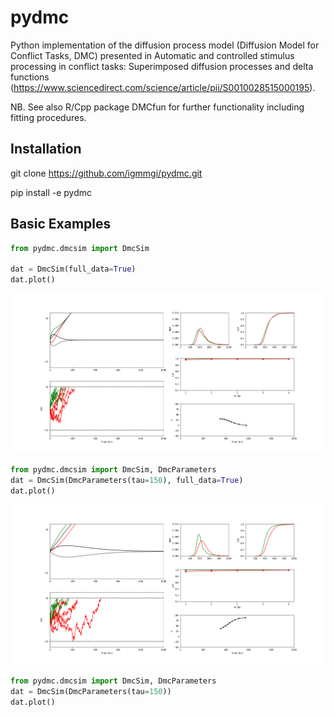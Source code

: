 # pydmc
Python implementation of the diffusion process model (Diffusion Model
for Conflict Tasks, DMC) presented in Automatic and controlled stimulus
processing in conflict tasks: Superimposed diffusion processes and delta
functions
(https://www.sciencedirect.com/science/article/pii/S0010028515000195).

NB. See also R/Cpp package DMCfun for further functionality including fitting
procedures.

## Installation
git clone https://github.com/igmmgi/pydmc.git

pip install -e pydmc

## Basic Examples

```python
from pydmc.dmcsim import DmcSim

dat = DmcSim(full_data=True)
dat.plot()
```
![alt text](/figures/figure1.png)
```python
from pydmc.dmcsim import DmcSim, DmcParameters
dat = DmcSim(DmcParameters(tau=150), full_data=True)
dat.plot()
```
![alt text](/figures/figure2.png)

```python
from pydmc.dmcsim import DmcSim, DmcParameters
dat = DmcSim(DmcParameters(tau=150))
dat.plot()
```
